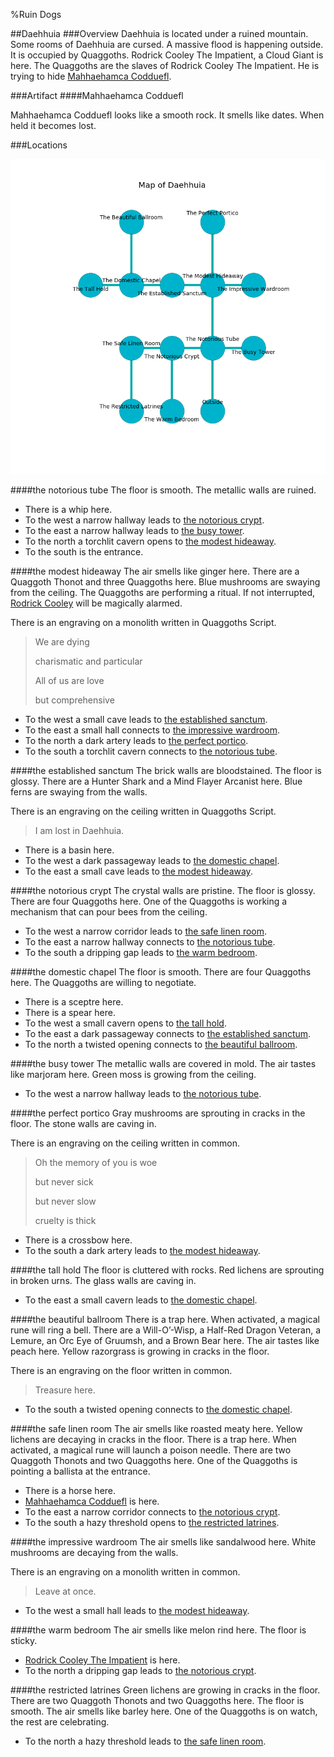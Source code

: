 %Ruin Dogs

##Daehhuia
###Overview
Daehhuia is located under a ruined mountain. Some rooms of Daehhuia are cursed. A massive flood is happening outside. It is occupied by Quaggoths. <a name="Rodrick-Cooley-The-Impatient"></a>Rodrick Cooley The Impatient, a Cloud Giant is here. The Quaggoths are the slaves of Rodrick Cooley The Impatient. He  is trying to hide [Mahhaehamca Codduefl](#Mahhaehamca-Codduefl). 



###Artifact
####<a name="Mahhaehamca-Codduefl"></a>Mahhaehamca Codduefl


Mahhaehamca Codduefl looks like a smooth rock. It smells like dates. When held it becomes lost. 





###Locations


![](../v2/images/Daehhuia.png)

####<a name="the-notorious-tube"></a>the notorious tube
The floor is smooth. The metallic walls are ruined. 



* There is a whip here.
* To the west a narrow hallway leads to [the notorious crypt](#the-notorious-crypt).
* To the east a narrow hallway leads to [the busy tower](#the-busy-tower).
* To the north a torchlit cavern opens to [the modest hideaway](#the-modest-hideaway).
* To the south is the entrance.


####<a name="the-modest-hideaway"></a>the modest hideaway
The air smells like ginger here. There are a Quaggoth Thonot and three Quaggoths here. Blue mushrooms are swaying from the ceiling. The Quaggoths are performing a ritual. If not interrupted, [Rodrick Cooley](#Rodrick-Cooley) will be magically alarmed. 

There is an engraving on a monolith written in Quaggoths Script. 

> We are dying
>
> charismatic and particular
>
> All of us are love
>
> but comprehensive
>


* To the west a small cave leads to [the established sanctum](#the-established-sanctum).
* To the east a small hall connects to [the impressive wardroom](#the-impressive-wardroom).
* To the north a dark artery leads to [the perfect portico](#the-perfect-portico).
* To the south a torchlit cavern connects to [the notorious tube](#the-notorious-tube).


####<a name="the-established-sanctum"></a>the established sanctum
The brick walls are bloodstained. The floor is glossy. There are a Hunter Shark and a Mind Flayer Arcanist here. Blue ferns are swaying from the walls. 

There is an engraving on the ceiling written in Quaggoths Script. 

> I am lost in Daehhuia.
>


* There is a basin here.
* To the west a dark passageway leads to [the domestic chapel](#the-domestic-chapel).
* To the east a small cave leads to [the modest hideaway](#the-modest-hideaway).


####<a name="the-notorious-crypt"></a>the notorious crypt
The crystal walls are pristine. The floor is glossy. There are four Quaggoths here. One of the Quaggoths is working a mechanism that can pour bees from the ceiling. 



* To the west a narrow corridor leads to [the safe linen room](#the-safe-linen-room).
* To the east a narrow hallway connects to [the notorious tube](#the-notorious-tube).
* To the south a dripping gap leads to [the warm bedroom](#the-warm-bedroom).


####<a name="the-domestic-chapel"></a>the domestic chapel
The floor is smooth. There are four Quaggoths here. The Quaggoths are willing to negotiate. 



* There is a sceptre here.
* There is a spear here.
* To the west a small cavern opens to [the tall hold](#the-tall-hold).
* To the east a dark passageway connects to [the established sanctum](#the-established-sanctum).
* To the north a twisted opening connects to [the beautiful ballroom](#the-beautiful-ballroom).


####<a name="the-busy-tower"></a>the busy tower
The metallic walls are covered in mold. The air tastes like marjoram here. Green moss is growing from the ceiling. 



* To the west a narrow hallway leads to [the notorious tube](#the-notorious-tube).


####<a name="the-perfect-portico"></a>the perfect portico
Gray mushrooms are sprouting in cracks in the floor. The stone walls are caving in. 

There is an engraving on the ceiling written in common. 

> Oh the memory of you is woe
>
> but never sick
>
> but never slow
>
> cruelty is thick
>


* There is a crossbow here.
* To the south a dark artery leads to [the modest hideaway](#the-modest-hideaway).


####<a name="the-tall-hold"></a>the tall hold
The floor is cluttered with rocks. Red lichens are sprouting in broken urns. The glass walls are caving in. 



* To the east a small cavern leads to [the domestic chapel](#the-domestic-chapel).


####<a name="the-beautiful-ballroom"></a>the beautiful ballroom
There is a trap here. When activated, a magical rune will ring a bell. There are a Will-O’-Wisp, a Half-Red Dragon Veteran, a Lemure, an Orc Eye of Gruumsh, and a Brown Bear here. The air tastes like peach here. Yellow razorgrass is growing in cracks in the floor. 

There is an engraving on the floor written in common. 

> Treasure here.
>


* To the south a twisted opening connects to [the domestic chapel](#the-domestic-chapel).


####<a name="the-safe-linen-room"></a>the safe linen room
The air smells like roasted meaty here. Yellow lichens are decaying in cracks in the floor. There is a trap here. When activated, a magical rune will launch a poison needle. There are two Quaggoth Thonots and two Quaggoths here. One of the Quaggoths is pointing a ballista at the entrance. 



* There is a horse here.
* [Mahhaehamca Codduefl](#Mahhaehamca-Codduefl) is here.
* To the east a narrow corridor connects to [the notorious crypt](#the-notorious-crypt).
* To the south a hazy threshold opens to [the restricted latrines](#the-restricted-latrines).


####<a name="the-impressive-wardroom"></a>the impressive wardroom
The air smells like sandalwood here. White mushrooms are decaying from the walls. 

There is an engraving on a monolith written in common. 

> Leave at once.
>


* To the west a small hall leads to [the modest hideaway](#the-modest-hideaway).


####<a name="the-warm-bedroom"></a>the warm bedroom
The air smells like melon rind here. The floor is sticky. 



* [Rodrick Cooley The Impatient](#Rodrick-Cooley-The-Impatient) is here.
* To the north a dripping gap leads to [the notorious crypt](#the-notorious-crypt).


####<a name="the-restricted-latrines"></a>the restricted latrines
Green lichens are growing in cracks in the floor. There are two Quaggoth Thonots and two Quaggoths here. The floor is smooth. The air smells like barley here. One of the Quaggoths is on watch, the rest are celebrating. 



* To the north a hazy threshold leads to [the safe linen room](#the-safe-linen-room).


